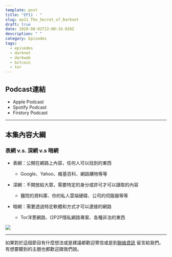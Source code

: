 ```yaml
---
template: post
title: "EP11 - "
slug: ep11_The_Secret_of_Darknet
draft: true
date: 2020-08-02T22:00:19.028Z
description: " "
category: Episodes
tags:
  - episodes
  - darknet
  - darkweb
  - bitcoin
  - tor
---
```

## Podcast連結

* Apple Podcast
* Spotify Podcast
* Firstory Podcast

- - -

## 本集內容大綱

### 表網 v.s. 深網 v.s 暗網

* 表網：公開在網路上內容，任何人可以找到的東西

  * Google、Yahoo、維基百科、網路購物等等
* 深網：不開放給大眾，需要特定的身分或許可才可以讀取的內容

  * 醫院的資料庫、你的私人雲端硬碟、公司的伺服器等等
* 暗網：需要透過特定軟體和方式才可以連接的網路

  * Tor洋蔥網路、I2P2P隱私網路專案、各種非法的東西

![](/media/darkweb_iceberg.png)

- - -

如果對於這個節目有什麼想法或是建議都歡迎寄信或是到[聯絡資訊](/pages/contacts) 留言給我們。 有想要聽到的主題也都歡迎跟我們說。